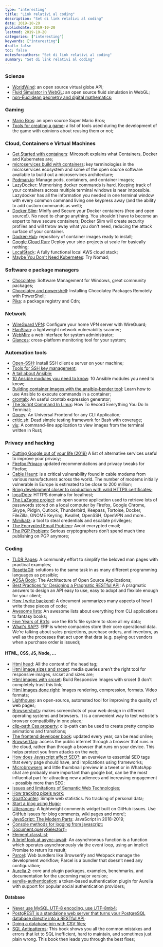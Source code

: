 ```yaml
---
type: "interesting"
title: "Link relativi al coding"
description: "Set di link relativi al coding"
date: 2019-10-20
publishdate: 2019-10-20
lastmod: 2019-10-20
categories: ["interesting"]
keywords: ["interesting"]
draft: false
toc: false
notesforauthors: "Set di link relativi al coding"
summary: "Set di link relativi al coding"
---
```


<h3>Scienze</h3>
<ul>
  <li>
    <a href="https://worldwind.arc.nasa.gov/">WorldWind</a>: an open source virtual globe API;
  </li>
  <li>
    <a href="https://paveldogreat.github.io/WebGL-Fluid-Simulation/">Fluid Simulator in WebGL</a>: an open source 
    fluid simulation in WebGL;
  </li>
  <li>
    <a href="http://www.malinc.se/">non-Euclidean geometry and digital mathematics</a>;
  </li>
  
</ul>

<h3>Gaming</h3>
<ul>
  <li>
    <a href="https://github.com/nbarkhina/MarioHTML/blob/master/readme.md">Mario Bros</a>: an open source 
    Super Mario Bros;
  </li>
  <li>
    <a href="https://www.codecks.io/blog/2019/creating-a-hit-steam-game-in-html5/">Tools for creating a game</a>: a list of tools used during the development of the game with opinions about reusing them or not;
  </li>
</ul>

<h3>Cloud, Containers e Virtual Machines</h3>
<ul>
  <li>
    <a href="https://cloudblogs.microsoft.com/opensource/2019/07/15/how-to-get-started-containers-docker-kubernetes/">Get Started with containers</a>: Mircosoft explains what Containers, Docker and Kubernetes are;
  </li>
  <li>
    <a href="https://opensource.com/article/19/11/microservices-cheat-sheet">microservices build with containers</a>: key terminologies in the microservices ecosystem and some of the open source software available to build out a microservices architecture;
  </li>
  <li>
    <a href="https://podman.io/">Podman.io</a>: Manage pods, containers, and container images;
  </li>
  <li>
    <a href="https://github.com/jesseduffield/lazydocker">LazyDocker</a>: Memorising docker commands is hard. Keeping track of your containers across multiple terminal windows is near impossible. Lazydocker has all the information you needed in one terminal window with every common command living one keypress away (and the ability to add custom commands as well);
  </li>
  <li>
    <a href="https://github.com/docker-slim/docker-slim">Docker Slim</a>: Minify and Secure your Docker containers (free and open source!). No need to change anything. You shouldn't have to become an expert to have secure containers; Docker Slim will create security profiles and will throw away what you don't need, reducing the attack surface of your container. 
  </li>
  <li>
    <a href="https://www.docker.com/products/docker-hub">Docker-Hub</a>: repository of container images ready to install;
  </li>
  <li>
    <a href="https://alexolivier.me/posts/deploy-container-stateless-cheap-google-cloud-run-serverless">Google Cloud Run</a>: Deploy your side-projects at scale for basically nothing;
  </li>
  <li>
    <a href="https://github.com/localstack/localstack">LocalStack</a>: A fully functional local AWS cloud stack;
  </li>
  <li>
    <a href="https://endler.dev/2019/maybe-you-dont-need-kubernetes/">Maybe You Don't Need Kubernetes</a>: Try Nomad;
  </li>
</ul>

<h3>Software e package managers</h3>
<ul>
  <li>
    <a href="https://chocolatey.org/docs">Chocolatey</a>: Software Management for Windows, great community packages;
  </li>
  <li>
    <a href="https://blog.ipswitch.com/installing-chocolatey-packages-remotely-with-powershell">Chocolatey and powershell</a>: Installing Chocolatey Packages Remotely with PowerShell;
  </li>
  <li>
    <a href="https://www.pika.dev/registry">Pika</a>: a package registry and Cdn;
  </li>
</ul>

<h3>Network</h3>
<ul>
  <li>
    <a href="https://mikkel.hoegh.org/2019/11/01/home-vpn-server-wireguard/">WireGuard VPN</a>: Configure your home VPN server with WireGuard;
  </li>
  <li>
    <a href="https://github.com/cloudflare/flan/blob/master/README.md">FlanScan</a>: a lightweight network vulnerability scanner;
  </li>
  <li>
    <a href="http://www.webmin.com">WebMin</a>: a web interface for system administrator;
  </li>
  <li>
    <a href="https://opensource.com/article/19/11/monitoring-linux-glances">Glances</a>: cross-platform monitoring tool for your system;
  </li>
</ul>

<h3>Automation tools</h3>
<ul>
  <li>
    <a href="https://wiki.debian.org/SSH">Open-SSH</a>: Install SSH client e server on your machine;
  </li>
  <li>
    <a href="https://opensource.com/article/20/2/ssh-tools">Tools for SSH key management</a>;
  </li>
  <li>
    <a href="https://opensource.com/article/19/9/ansible-documentation-kids-laptops">A tail about Ansible</a>;
  </li>
  <li>
    <a href="https://opensource.com/article/19/9/must-know-ansible-modules">10 Ansible modules you need to know</a>: 10 Ansible modules you need to know;
  </li>
  <li>
    <a href="https://opensource.com/article/19/10/building-container-images-ansible">Building container images with the ansible-bender tool</a>: Learn how to use Ansible to execute commands in a container;
  </li>
  <li>
    <a href="https://crontab.guru/">crontab</a>: An useful crontab expression generator;
  </li>
  <li>
    <a href="https://www.ostechnix.com/record-everything-terminal/">The Script Command In Linux</a>: How To Record Everything You Do In Terminal;
  </li>
  <li>
    <a href="https://chriskiehl.com/article/gooey-as-a-universal-frontend">Gooey</a>: An Universal Frontend for any CLI Application;
  </li>
  <li>
    <a href="https://github.com/Checksum/critic.sh">critic.sh</a>: Dead simple testing framework for Bash with coverage;
  </li>
  
  <li>
    <a href="https://github.com/atanunq/viu">viu</a>: A command-line application to view images from the terminal written in Rust;
  </li>
</ul>

<h3>Privacy and hacking</h3>
<ul>
  <li>
    <a href="https://github.com/tycrek/degoogle">Cutting Google out of your life (2019)</a> A list of alternative services useful to improve your privacy;
  </li>
  <li>
    <a href="https://restoreprivacy.com/firefox-privacy/">Firefox Privacy</a> updated recommendations and privacy tweaks for Firefox;
  </li>
  <li>
    <a href="https://cablehaunt.com/">Cable Haunt</a>: is a critical vulnerability found in cable modems from various manufacturers across the world. The number of modems initially vulnerable in Europe is estimated to be close to 200 million;
  </li>
  <li>
    <a href="https://smallstep.com/blog/step-v0-8-6-valid-https-certificates-for-dev-pre-prod/">Bring development closer to production with valid HTTPS certificates;</a>
  </li>
  <li>
    <a href="https://github.com/luisfarzati/localdots">localDots</a>: HTTPS domains for localhost;
  </li>
  <li>
    <a href="https://github.com/AlessandroZ/LaZagne">The LaZagne project</a>: an open source application used to retrieve lots of passwords stored on a local computer by Firefox, Google Chrome, Skype, Pidgin, Outlook, Thunderbird, Keepass, Tortoise, Docker, FileZilla, GNOME Keyring, Kwallet, OpenSSH, OpenVPN and more..
  </li>
  <li>
    <a href="https://www.varonis.com/blog/what-is-mimikatz/">Mimikatz</a>: a tool to steal credentials and escalate privileges;
  </li>
  <li>
    <a href="https://latacora.micro.blog/2020/02/19/stop-using-encrypted.html">The Encrypted Email Problem</a>: Avoid encrypted email;
  </li>
  
  <li>
    <a href="https://latacora.micro.blog/2019/07/16/the-pgp-problem.html">The PGP Problem</a>: Serious cryptographers don’t spend much time publishing on PGP anymore;
  </li>
</ul>

<h3>Coding</h3>
<ul>
  <li>
    <a href="https://tldr.sh/">TLDR Pages</a>: A community effort to simplify the beloved man pages with practical examples;
  </li>
  <li>
    <a href="https://rosettagit.org/">RosettaGit</a>: solutions to the same task in as many different programming languages as possible;
  </li>
  <li>
    <a href="https://aosabook.org/en/index.html">AOSA Book</a>: The Architecture of Open Source Applications;
  </li>
  <li>
    <a href="https://www.vinaysahni.com/best-practices-for-a-pragmatic-restful-api">Best Practices for Designing a Pragmatic RESTful API</a>: A pragmatic answers to design an API easy to use, easy to adopt and flexible enough for your client;
  </li>
  <li>
    <a href="https://github.com/fpereiro/backendlore">How I write backend</a>: A document summarizes many aspects of how I write these pieces of code;
  </li>
  
  <li>
    <a href="https://github.com/topics/awesome">Awesome lists</a>: An awesome lists about everything from CLI applications to fantasy books;
  </li>
  
  <li>
    <a href="https://markmcb.com/2020/01/07/five-years-of-btrfs/">Five Years of Btrfs</a>: use the Btrfs file system to store all my data;
  </li>
  <li>
    <a href="https://retool.com/blog/erp-for-engineers/">What's SAP?</a>: ERP is where companies store their core operational data. We’re talking about sales projections, purchase orders, and inventory, as well as the processes that act upon that data (e.g. paying out vendors when a purchase order is issued);
  </li>
</ul>

<h4>HTML, CSS, JS, Node, ...</h4>
<ul>
  <li>
    <a href="https://htmlhead.dev/">Html head</a>: All the content of the head tag;
  </li>
  <li>
    <a href="https://ericportis.com/posts/2014/srcset-sizes/">Html image sizes and srcset</a>: media queries aren’t the right tool for responsive images, srcset and sizes are;
  </li>
  <li>
    <a href="https://www.sitepoint.com/how-to-build-responsive-images-with-srcset/">Html images with srcset</a>: Build Responsive Images with srcset (I don't completely trust this link;
  </li>
  <li>
    <a href="https://evilmartians.com/chronicles/images-done-right-web-graphics-good-to-the-last-byte-optimization-techniques">Html images done right</a>: Images rendering, compression, formats. Video formats;
  </li>
  <li>
    <a href="https://developers.google.com/web/tools/lighthouse/">Lighthouse</a>: an open-source, automated tool for improving the quality of web pages;
  </li>
  <li>
    <a href="http://browsershots.org/">Browsershots</a>: makes screenshots of your web design in different operating systems and browsers. It is a convenient way to test website's browser compatibility in one place;
  </li>
  <li>
    <a href="https://css-tricks.com/animating-with-clip-path/">clip-path Css property</a>: clip-path can be used to create pretty complex animations and transitions;
  </li>
  <li>
    <a href="https://frontendmasters.com/books/">The frontend developer book</a>: updated every year, can be read online;
  </li>
  <li>
    <a href="https://github.com/dosycorp/browsergap.ce/blob/master/README.md">BrowserGap</a>: access the public internet through a browser that runs in the cloud, rather than through a browser that runs on your device. This helps protect you from attacks on the web;
  </li>
  <li>
    <a href="https://buttercms.com/blog/javascript-seo-best-practices">How does Javascript affect SEO?</a>: an overview to essential SEO tags that every page should have, and implications using frameworks;
  </li>
  
  <li>
    <a href="https://24ways.org/2019/microbrowsers-are-everywhere/">Microbrowsers</a> and little thumbnail preview in a tweet or in WhatsApp chat are probably more important than google bot, can be the most influential part for attracting new audiences and increasing engagement - possibly more than SEO;
  </li>
  
  <li>
    <a href="http://www.lespetitescases.net/why-I-dont-use-semantic-web-technologies-anymore-even-if-they-still-influence-me">Issues and limitations of Semantic Web Technologies</a>;
  </li>
  
  <li>
    <a href="https://jvns.ca/blog/how-tracking-pixels-work/">How tracking pixels work</a>;
  </li>
  <li>
    <a href="https://www.goatcounter.com/">GoatCounter</a>: Simple web statistics. No tracking of personal data;
  </li>
  <li>
    <a href="https://flaviocopes.com/start-blog-with-hugo/">Start a blog using Hugo</a>;
  </li>
  <li>
    <a href="https://utteranc.es/">Utterances</a>: A lightweight comments widget built on GitHub issues. Use GitHub issues for blog comments, wiki pages and more!;
  </li>
  <li>
    <a href="https://amontalenti.com/2019/08/10/javascript-the-modern-parts">JavaScript: The Modern Parts</a>: JavaScript in 2018-2019;
  </li>
  <li>
    <a href="https://levelup.gitconnected.com/moving-beyond-console-log-8-console-methods-you-should-use-when-debugging-javascript-and-node-25f6ac840ada">Console methods for logging from javascript</a>;
  </li>
  <li>
    <a href="https://developer.mozilla.org/en-US/docs/Web/API/Document/querySelector">Document.querySelector()</a>;
  </li>
  <li>
    <a href="https://developer.mozilla.org/en-US/docs/Web/API/Element/classList">Element.classList</a>;
  </li>
  <li>
    <a href="https://javascript.christmas/2019/9/">A brief look at async-await</a>: An asynchronous function is a function which operates asynchronously via the event loop, using an implicit Promise to return its result;
  </li>
  <li>
    <a href="https://css-tricks.com/why-parcel-has-become-my-go-to-bundler-for-development/">Parcel</a>: Web bundlers like Browserify and Webpack manage the development workflow; Parcel is a bundler that doesn’t need any configuration;
  </li>
  <li>
    <a href="https://github.com/aurelia/aurelia">Aurelia 2</a>: core and plugin packages, examples, benchmarks, and documentation for the upcoming major version;
  </li>
  <li>
    <a href="https://github.com/SpoonX/aurelia-authentication">aurelia-authentication</a>: a token-based authentication plugin for Aurelia with support for popular social authentication providers;
  </li>
</ul>

<h4>Database</h4>
<ul>
  <li>
    <a href="https://medium.com/@adamhooper/in-mysql-never-use-utf8-use-utf8mb4-11761243e434">Never use MySQL UTF-8 encoding, use UTF-8mb4</a>;
  </li>
  
  <li>
    <a href="https://postgrest.org/">PostgREST is a standalone web server that turns your PostgreSQL database directly into a RESTful API</a>;
  </li>
  
  <li>
    <a href="https://www.johndcook.com/blog/2019/12/31/sql-join-csv-files/">Doing a database join with CSV files</a>;
  </li>
  <li>
    <a href="https://pragprog.com/book/bksqla/sql-antipatterns">SQL Antipatterns</a>:  This book shows you all the common mistakes and errors that let to SQL inefficient, hard to maintain, and sometimes just plain wrong. This book then leads you through the best fixes;
  </li>
  
</ul>
